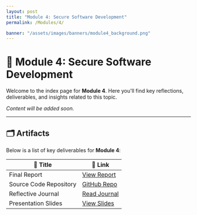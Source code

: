 ```yaml
---
layout: post
title: "Module 4: Secure Software Development"
permalink: /Modules/4/

banner: "/assets/images/banners/module4_background.png"
---
```



# 📘 Module 4: Secure Software Development

Welcome to the index page for **Module 4**. Here you'll find key reflections, deliverables, and insights related to this topic.

*Content will be added soon.*

---

## 🗂️ Artifacts

Below is a list of key deliverables for **Module 4**:

| 📌 Title                           | 🔗 Link                      |
|-----------------------------------|------------------------------|
| Final Report                      | [View Report](#)             |
| Source Code Repository            | [GitHub Repo](#)             |
| Reflective Journal                | [Read Journal](#)            |
| Presentation Slides               | [View Slides](#)             |
